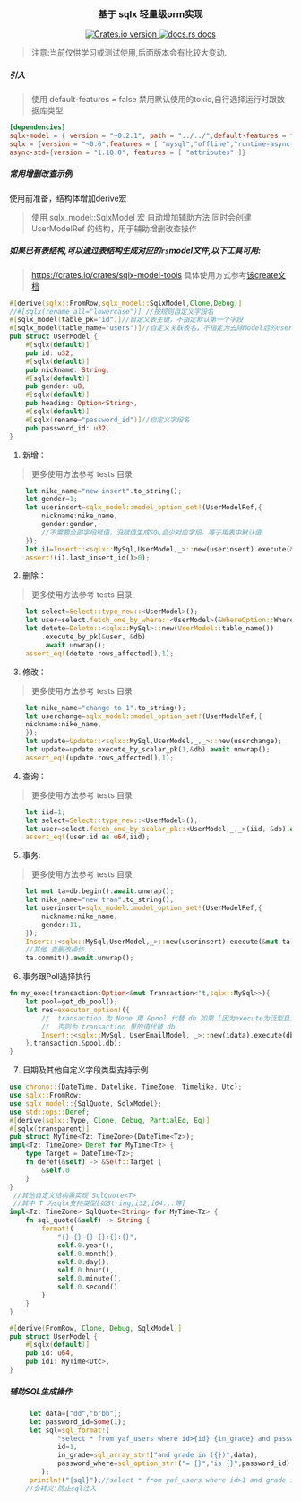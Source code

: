 <div align="center">
<h3>基于 sqlx 轻量级orm实现</h3>
</div>

<div align="center">
  <a href="https://crates.io/crates/sqlx-model">
    <img src="https://img.shields.io/crates/v/sqlx-model.svg?style=flat-square"
    alt="Crates.io version" />
  </a>
  <a href="https://docs.rs/sqlx-model">
    <img src="https://img.shields.io/badge/docs-latest-blue.svg?style=flat-square"
      alt="docs.rs docs" />
  </a>
</div>


> 注意:当前仅供学习或测试使用,后面版本会有比较大变动.

##### 引入

> 使用 default-features = false 禁用默认使用的tokio,自行选择运行时跟数据库类型

```toml
[dependencies]
sqlx-model = { version = "~0.2.1", path = "../../",default-features = false,features = ["sqlx-mysql"] }
sqlx = {version = "~0.6",features = [ "mysql","offline","runtime-async-std-native-tls"] }
async-std={version = "1.10.0", features = [ "attributes" ]}
```

##### 常用增删改查示例

使用前准备，结构体增加derive宏
> 使用 sqlx_model::SqlxModel 宏 自动增加辅助方法
> 同时会创建 UserModelRef 的结构，用于辅助增删改查操作


##### 如果已有表结构,可以通过表结构生成对应的`rs`model文件,以下工具可用:

> https://crates.io/crates/sqlx-model-tools 具体使用方式参考[该create文档](./sqlx-model-tools)


```rust
#[derive(sqlx::FromRow,sqlx_model::SqlxModel,Clone,Debug)]
//#[sqlx(rename_all="lowercase")] //按规则自定义字段名
#[sqlx_model(table_pk="id")]//自定义表主键，不指定默认第一个字段
#[sqlx_model(table_name="users")]//自定义关联表名，不指定为去除Model后的user
pub struct UserModel {
    #[sqlx(default)]
    pub id: u32,
    #[sqlx(default)]
    pub nickname: String,
    #[sqlx(default)]
    pub gender: u8,
    #[sqlx(default)]
    pub headimg: Option<String>,
    #[sqlx(default)]
    #[sqlx(rename="password_id")]//自定义字段名
    pub password_id: u32,
}
```

1. 新增：

> 更多使用方法参考 tests 目录

```rust
    let nike_name="new insert".to_string();
    let gender=1;
    let userinsert=sqlx_model::model_option_set!(UserModelRef,{
        nickname:nike_name,
        gender:gender,
        //不需要全部字段赋值，没赋值生成SQL会少对应字段，等于用表中默认值
    });
    let i1=Insert::<sqlx::MySql,UserModel,_>::new(userinsert).execute(&db).await.unwrap();
    assert!(i1.last_insert_id()>0);
```

2. 删除：

> 更多使用方法参考 tests 目录

```rust
    let select=Select::type_new::<UserModel>();
    let user=select.fetch_one_by_where::<UserModel>(&WhereOption::Where(format!("id=1")), &db).await.unwrap();
    let detete=Delete::<sqlx::MySql>::new(UserModel::table_name())
        .execute_by_pk(&user, &db)
        .await.unwrap();
    assert_eq!(detete.rows_affected(),1);
```

3. 修改：

> 更多使用方法参考 tests 目录

```rust
    let nike_name="change to 1".to_string();
    let userchange=sqlx_model::model_option_set!(UserModelRef,{
    nickname:nike_name,
    });
    let update=Update::<sqlx::MySql,UserModel,_,_>::new(userchange);
    let update=update.execute_by_scalar_pk(1,&db).await.unwrap();
    assert_eq!(update.rows_affected(),1);
```

4. 查询：

> 更多使用方法参考 tests 目录

```rust
    let iid=1;
    let select=Select::type_new::<UserModel>();
    let user=select.fetch_one_by_scalar_pk::<UserModel,_,_>(iid, &db).await.unwrap();
    assert_eq!(user.id as u64,iid);
```

5. 事务:

> 更多使用方法参考 tests 目录

```rust
    let mut ta=db.begin().await.unwrap();
    let nike_name="new tran".to_string();
    let userinsert=sqlx_model::model_option_set!(UserModelRef,{
        nickname:nike_name,
        gender:11,
    });
    Insert::<sqlx::MySql,UserModel,_>::new(userinsert).execute(&mut ta).await.unwrap();
    //其他 查删改操作...
    ta.commit().await.unwrap();
```

6. 事务跟Poll选择执行

```rust 
fn my_exec(transaction:Option<&mut Transaction<'t,sqlx::MySql>>){
    let pool=get_db_pool();
    let res=executor_option!({
        //  transaction 为 None 用 &pool 代替 db 如果 [因为execute为泛型且为&mut,多次时需要手动调用as_copy]
        //  否则为 transaction 里的值代替 db
        Insert::<sqlx::MySql, UserEmailModel, _>::new(idata).execute(db.as_copy()).await?
    },transaction,&pool,db);
}
```

7. 日期及其他自定义字段类型支持示例

```rust
use chrono::{DateTime, Datelike, TimeZone, Timelike, Utc};
use sqlx::FromRow;
use sqlx_model::{SqlQuote, SqlxModel};
use std::ops::Deref;
#[derive(sqlx::Type, Clone, Debug, PartialEq, Eq)]
#[sqlx(transparent)]
pub struct MyTime<Tz: TimeZone>(DateTime<Tz>);
impl<Tz: TimeZone> Deref for MyTime<Tz> {
    type Target = DateTime<Tz>;
    fn deref(&self) -> &Self::Target {
        &self.0
    }
}
 //其他自定义结构需实现 SqlQuote<T> 
 //其中 T 为sqlx支持类型[如String,i32,i64...等]
impl<Tz: TimeZone> SqlQuote<String> for MyTime<Tz> {
    fn sql_quote(&self) -> String {
        format!(
            "{}-{}-{} {}:{}:{}",
            self.0.year(),
            self.0.month(),
            self.0.day(),
            self.0.hour(),
            self.0.minute(),
            self.0.second()
        )
    }
}

#[derive(FromRow, Clone, Debug, SqlxModel)]
pub struct UserModel {
    #[sqlx(default)]
    pub id: u64,
    pub id1: MyTime<Utc>,
}
```

##### 辅助SQL生成操作

```rust
     let data=["dd","b'bb"];
     let password_id=Some(1);
     let sql=sql_format!(
            "select * from yaf_users where id>{id} {in_grade} and password_id {password_where} ",
            id=1,
            in_grade=sql_array_str!("and grade in ({})",data),
            password_where=sql_option_str!("= {}","is {}",password_id)
        );
     println!("{sql}");//select * from yaf_users where id>1 and grade in ('dd','b\'bb') and password_id = 1
    //会转义'防止sql注入
```
